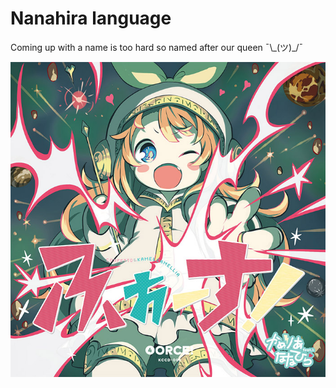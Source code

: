 # Nanahira language
Coming up with a name is too hard so named after our queen ¯\\\_(ツ)\_/¯

![groovy loli](images/nanahira.jpg)
